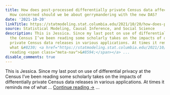 ```yaml
---
title: How does post-processed differentially private Census data affect redistricting?
  How concerned should we be about gerrymandering with the new DAS?
date: '2021-10-20'
linkTitle: https://statmodeling.stat.columbia.edu/2021/10/20/how-does-post-processed-differentially-private-census-data-affect-redistricting-how-concerned-should-we-be-about-gerrymandering-with-the-new-das/
source: Statistical Modeling, Causal Inference, and Social Science
description: This is Jessica. Since my last post on use of differential privacy at
  the Census I’ve been reading some scholarly takes on the impacts of differentially
  private Census data releases in various applications. At times it reminds me of
  what &#8230; <a href="https://statmodeling.stat.columbia.edu/2021/10/20/how-does-post-processed-differentially-private-census-data-affect-redistricting-how-concerned-should-we-be-about-gerrymandering-with-the-new-das/">Continue
  reading <span class="meta-nav">&#8594;</span></a> ...
disable_comments: true
---
```

This is Jessica. Since my last post on use of differential privacy at the Census I’ve been reading some scholarly takes on the impacts of differentially private Census data releases in various applications. At times it reminds me of what &#8230; <a href="https://statmodeling.stat.columbia.edu/2021/10/20/how-does-post-processed-differentially-private-census-data-affect-redistricting-how-concerned-should-we-be-about-gerrymandering-with-the-new-das/">Continue reading <span class="meta-nav">&#8594;</span></a> ...